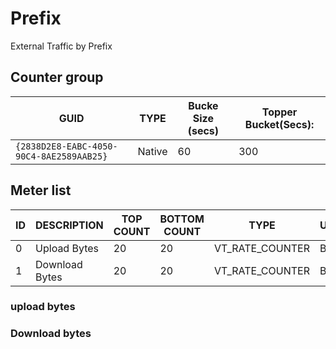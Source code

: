 # Prefix

External Traffic by Prefix

## Counter group

| GUID                                     | TYPE   | Bucke Size (secs) | Topper Bucket(Secs): |
| ---------------------------------------- | ------ | ----------------- | -------------------- |
| `{2838D2E8-EABC-4050-90C4-8AE2589AAB25}` | Native | 60                | 300                  |



## Meter list



| ID  | DESCRIPTION    | TOP COUNT | BOTTOM COUNT | TYPE            | UNITS |
| --- | -------------- | --------- | ------------ | --------------- | ----- |
| 0   | Upload Bytes   | 20        | 20           | VT_RATE_COUNTER | Bps   |
| 1   | Download Bytes | 20        | 20           | VT_RATE_COUNTER | Bps   |

### upload bytes
### Download bytes

